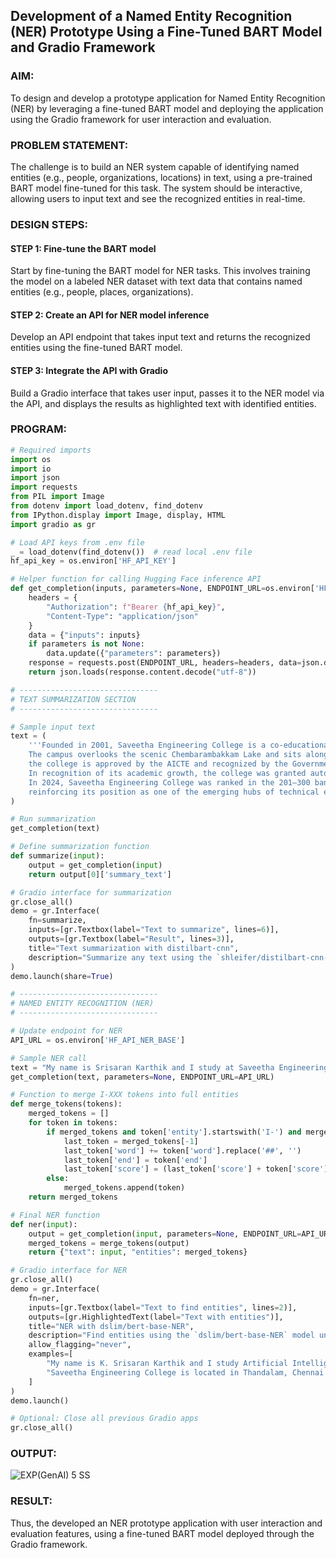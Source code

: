 ## Development of a Named Entity Recognition (NER) Prototype Using a Fine-Tuned BART Model and Gradio Framework

### AIM:
To design and develop a prototype application for Named Entity Recognition (NER) by leveraging a fine-tuned BART model and deploying the application using the Gradio framework for user interaction and evaluation.

### PROBLEM STATEMENT:
The challenge is to build an NER system capable of identifying named entities (e.g., people, organizations, locations) in text, using a pre-trained BART model fine-tuned for this task. The system should be interactive, allowing users to input text and see the recognized entities in real-time.
### DESIGN STEPS:

#### STEP 1: Fine-tune the BART model
Start by fine-tuning the BART model for NER tasks. This involves training the model on a labeled NER dataset with text data that contains named entities (e.g., people, places, organizations).

#### STEP 2: Create an API for NER model inference
Develop an API endpoint that takes input text and returns the recognized entities using the fine-tuned BART model.

#### STEP 3: Integrate the API with Gradio
Build a Gradio interface that takes user input, passes it to the NER model via the API, and displays the results as highlighted text with identified entities.

### PROGRAM:
```py
# Required imports
import os
import io
import json
import requests
from PIL import Image
from dotenv import load_dotenv, find_dotenv
from IPython.display import Image, display, HTML
import gradio as gr

# Load API keys from .env file
_ = load_dotenv(find_dotenv())  # read local .env file
hf_api_key = os.environ['HF_API_KEY']

# Helper function for calling Hugging Face inference API
def get_completion(inputs, parameters=None, ENDPOINT_URL=os.environ['HF_API_SUMMARY_BASE']): 
    headers = {
        "Authorization": f"Bearer {hf_api_key}",
        "Content-Type": "application/json"
    }
    data = {"inputs": inputs}
    if parameters is not None:
        data.update({"parameters": parameters})
    response = requests.post(ENDPOINT_URL, headers=headers, data=json.dumps(data))
    return json.loads(response.content.decode("utf-8"))

# -------------------------------
# TEXT SUMMARIZATION SECTION
# -------------------------------

# Sample input text
text = (
    '''Founded in 2001, Saveetha Engineering College is a co-educational institution located in Thandalam, Chennai, just 8 km (5.0 mi) from the bustling township of Poonamallee. 
    The campus overlooks the scenic Chembarambakkam Lake and sits along the Chennai–Bangalore National Highway (NH4). Affiliated with Anna University, the largest technical university in India, 
    the college is approved by the AICTE and recognized by the Government of Tamil Nadu. It was established by the Saveetha Medical and Educational Trust, a registered charitable society committed to academic excellence. 
    In recognition of its academic growth, the college was granted autonomous status by the University Grants Commission (UGC). 
    In 2024, Saveetha Engineering College was ranked in the 201–300 band among engineering colleges in India by the National Institutional Ranking Framework (NIRF), 
    reinforcing its position as one of the emerging hubs of technical education in the country.'''
)

# Run summarization
get_completion(text)

# Define summarization function
def summarize(input):
    output = get_completion(input)
    return output[0]['summary_text']

# Gradio interface for summarization
gr.close_all()
demo = gr.Interface(
    fn=summarize,
    inputs=[gr.Textbox(label="Text to summarize", lines=6)],
    outputs=[gr.Textbox(label="Result", lines=3)],
    title="Text summarization with distilbart-cnn",
    description="Summarize any text using the `shleifer/distilbart-cnn-12-6` model under the hood!"
)
demo.launch(share=True)

# -------------------------------
# NAMED ENTITY RECOGNITION (NER)
# -------------------------------

# Update endpoint for NER
API_URL = os.environ['HF_API_NER_BASE']

# Sample NER call
text = "My name is Srisaran Karthik and I study at Saveetha Engineering College"
get_completion(text, parameters=None, ENDPOINT_URL=API_URL)

# Function to merge I-XXX tokens into full entities
def merge_tokens(tokens):
    merged_tokens = []
    for token in tokens:
        if merged_tokens and token['entity'].startswith('I-') and merged_tokens[-1]['entity'].endswith(token['entity'][2:]):
            last_token = merged_tokens[-1]
            last_token['word'] += token['word'].replace('##', '')
            last_token['end'] = token['end']
            last_token['score'] = (last_token['score'] + token['score']) / 2
        else:
            merged_tokens.append(token)
    return merged_tokens

# Final NER function
def ner(input):
    output = get_completion(input, parameters=None, ENDPOINT_URL=API_URL)
    merged_tokens = merge_tokens(output)
    return {"text": input, "entities": merged_tokens}

# Gradio interface for NER
gr.close_all()
demo = gr.Interface(
    fn=ner,
    inputs=[gr.Textbox(label="Text to find entities", lines=2)],
    outputs=[gr.HighlightedText(label="Text with entities")],
    title="NER with dslim/bert-base-NER",
    description="Find entities using the `dslim/bert-base-NER` model under the hood!",
    allow_flagging="never",
    examples=[
        "My name is K. Srisaran Karthik and I study Artificial Intelligence and Data Science at Saveetha Engineering College",
        "Saveetha Engineering College is located in Thandalam, Chennai near Chembarambakkam Lake"
    ]
)
demo.launch()

# Optional: Close all previous Gradio apps
gr.close_all()
```
### OUTPUT:

![EXP(GenAI) 5 SS](https://github.com/user-attachments/assets/c86e8927-2c8c-4a4a-9bb3-7974eeb9a123)

### RESULT:
Thus, the developed an NER prototype application with user interaction and evaluation features, using a fine-tuned BART model deployed through the Gradio framework.
